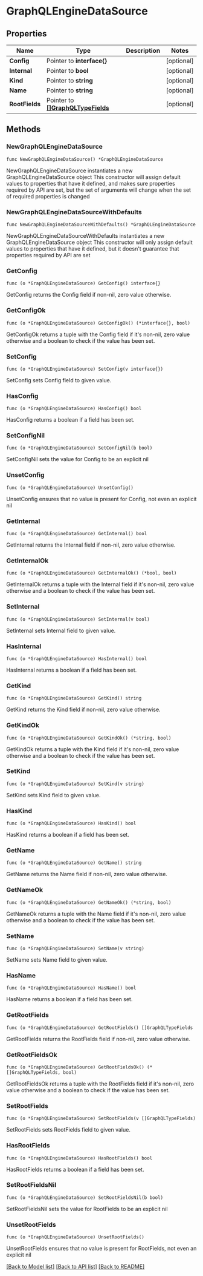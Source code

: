 # GraphQLEngineDataSource

## Properties

Name | Type | Description | Notes
------------ | ------------- | ------------- | -------------
**Config** | Pointer to **interface{}** |  | [optional] 
**Internal** | Pointer to **bool** |  | [optional] 
**Kind** | Pointer to **string** |  | [optional] 
**Name** | Pointer to **string** |  | [optional] 
**RootFields** | Pointer to [**[]GraphQLTypeFields**](GraphQLTypeFields.md) |  | [optional] 

## Methods

### NewGraphQLEngineDataSource

`func NewGraphQLEngineDataSource() *GraphQLEngineDataSource`

NewGraphQLEngineDataSource instantiates a new GraphQLEngineDataSource object
This constructor will assign default values to properties that have it defined,
and makes sure properties required by API are set, but the set of arguments
will change when the set of required properties is changed

### NewGraphQLEngineDataSourceWithDefaults

`func NewGraphQLEngineDataSourceWithDefaults() *GraphQLEngineDataSource`

NewGraphQLEngineDataSourceWithDefaults instantiates a new GraphQLEngineDataSource object
This constructor will only assign default values to properties that have it defined,
but it doesn't guarantee that properties required by API are set

### GetConfig

`func (o *GraphQLEngineDataSource) GetConfig() interface{}`

GetConfig returns the Config field if non-nil, zero value otherwise.

### GetConfigOk

`func (o *GraphQLEngineDataSource) GetConfigOk() (*interface{}, bool)`

GetConfigOk returns a tuple with the Config field if it's non-nil, zero value otherwise
and a boolean to check if the value has been set.

### SetConfig

`func (o *GraphQLEngineDataSource) SetConfig(v interface{})`

SetConfig sets Config field to given value.

### HasConfig

`func (o *GraphQLEngineDataSource) HasConfig() bool`

HasConfig returns a boolean if a field has been set.

### SetConfigNil

`func (o *GraphQLEngineDataSource) SetConfigNil(b bool)`

 SetConfigNil sets the value for Config to be an explicit nil

### UnsetConfig
`func (o *GraphQLEngineDataSource) UnsetConfig()`

UnsetConfig ensures that no value is present for Config, not even an explicit nil
### GetInternal

`func (o *GraphQLEngineDataSource) GetInternal() bool`

GetInternal returns the Internal field if non-nil, zero value otherwise.

### GetInternalOk

`func (o *GraphQLEngineDataSource) GetInternalOk() (*bool, bool)`

GetInternalOk returns a tuple with the Internal field if it's non-nil, zero value otherwise
and a boolean to check if the value has been set.

### SetInternal

`func (o *GraphQLEngineDataSource) SetInternal(v bool)`

SetInternal sets Internal field to given value.

### HasInternal

`func (o *GraphQLEngineDataSource) HasInternal() bool`

HasInternal returns a boolean if a field has been set.

### GetKind

`func (o *GraphQLEngineDataSource) GetKind() string`

GetKind returns the Kind field if non-nil, zero value otherwise.

### GetKindOk

`func (o *GraphQLEngineDataSource) GetKindOk() (*string, bool)`

GetKindOk returns a tuple with the Kind field if it's non-nil, zero value otherwise
and a boolean to check if the value has been set.

### SetKind

`func (o *GraphQLEngineDataSource) SetKind(v string)`

SetKind sets Kind field to given value.

### HasKind

`func (o *GraphQLEngineDataSource) HasKind() bool`

HasKind returns a boolean if a field has been set.

### GetName

`func (o *GraphQLEngineDataSource) GetName() string`

GetName returns the Name field if non-nil, zero value otherwise.

### GetNameOk

`func (o *GraphQLEngineDataSource) GetNameOk() (*string, bool)`

GetNameOk returns a tuple with the Name field if it's non-nil, zero value otherwise
and a boolean to check if the value has been set.

### SetName

`func (o *GraphQLEngineDataSource) SetName(v string)`

SetName sets Name field to given value.

### HasName

`func (o *GraphQLEngineDataSource) HasName() bool`

HasName returns a boolean if a field has been set.

### GetRootFields

`func (o *GraphQLEngineDataSource) GetRootFields() []GraphQLTypeFields`

GetRootFields returns the RootFields field if non-nil, zero value otherwise.

### GetRootFieldsOk

`func (o *GraphQLEngineDataSource) GetRootFieldsOk() (*[]GraphQLTypeFields, bool)`

GetRootFieldsOk returns a tuple with the RootFields field if it's non-nil, zero value otherwise
and a boolean to check if the value has been set.

### SetRootFields

`func (o *GraphQLEngineDataSource) SetRootFields(v []GraphQLTypeFields)`

SetRootFields sets RootFields field to given value.

### HasRootFields

`func (o *GraphQLEngineDataSource) HasRootFields() bool`

HasRootFields returns a boolean if a field has been set.

### SetRootFieldsNil

`func (o *GraphQLEngineDataSource) SetRootFieldsNil(b bool)`

 SetRootFieldsNil sets the value for RootFields to be an explicit nil

### UnsetRootFields
`func (o *GraphQLEngineDataSource) UnsetRootFields()`

UnsetRootFields ensures that no value is present for RootFields, not even an explicit nil

[[Back to Model list]](../README.md#documentation-for-models) [[Back to API list]](../README.md#documentation-for-api-endpoints) [[Back to README]](../README.md)



